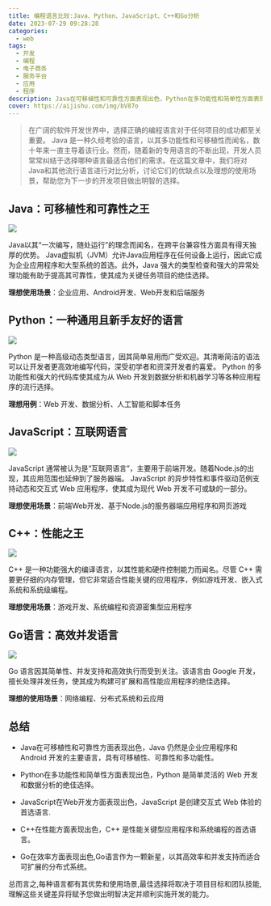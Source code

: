 ```yaml
---
title: 编程语言比较:Java、Python、JavaScript、C++和Go分析 
date: 2023-07-29 09:28:28
categories:
  - web
tags:
  - 开发
  - 编程
  - 电子商务
  - 服务平台
  - 应用
  - 程序
description: Java在可移植性和可靠性方面表现出色，Python在多功能性和简单性方面表现出色，JavaScript在Web开发方面表现出色，C++在性能方面表现出色，Go在效率方面表现出色。
cover: https://aijishu.com/img/bV87o
---
```


 > 在广阔的软件开发世界中，选择正确的编程语言对于任何项目的成功都至关重要。 Java 是一种久经考验的语言，以其多功能性和可移植性而闻名，数十年来一直主导着该行业。然而，随着新的专用语言的不断出现，开发人员常常纠结于选择哪种语言最适合他们的需求。在这篇文章中，我们将对Java和其他流行语言进行对比分析，讨论它们的优缺点以及理想的使用场景，帮助您为下一步的开发项目做出明智的选择。

## Java：可移植性和可靠性之王

![](https://s2.loli.net/2023/07/29/bxChoRDtreIkmq4.png)

Java以其“一次编写，随处运行”的理念而闻名，在跨平台兼容性方面具有得天独厚的优势。 Java虚拟机（JVM）允许Java应用程序在任何设备上运行，因此它成为企业应用程序和大型系统的首选。此外，Java 强大的类型检查和强大的异常处理功能有助于提高其可靠性，使其成为关键任务项目的绝佳选择。

**理想使用场景**：企业应用、Android开发、Web开发和后端服务

## Python：一种通用且新手友好的语言

![](https://s2.loli.net/2023/07/29/A53nFC8zgVQdSBe.png)

Python 是一种高级动态类型语言，因其简单易用而广受欢迎。其清晰简洁的语法可以让开发者更高效地编写代码，深受初学者和资深开发者的喜爱。 Python 的多功能性和强大的代码库使其成为从 Web 开发到数据分析和机器学习等各种应用程序的流行选择。

**理想用例**：Web 开发、数据分析、人工智能和脚本任务

## JavaScript：互联网语言

![](https://s2.loli.net/2023/07/29/sJ1BmI5d8C6SFi9.png)

JavaScript 通常被认为是“互联网语言”，主要用于前端开发。随着Node.js的出现，其应用范围也延伸到了服务器端。 JavaScript 的异步特性和事件驱动范例支持动态和交互式 Web 应用程序，使其成为现代 Web 开发不可或缺的一部分。

**理想使用场景**：前端Web开发、基于Node.js的服务器端应用程序和网页游戏

## C++：性能之王

![](https://s2.loli.net/2023/07/29/2KySsUAGD7OrtEi.png)

C++ 是一种功能强大的编译语言，以其性能和硬件控制能力而闻名。尽管 C++ 需要更仔细的内存管理，但它非常适合性能关键的应用程序，例如游戏开发、嵌入式系统和系统级编程。

**理想使用场景**：游戏开发、系统编程和资源密集型应用程序

## Go语言：高效并发语言

![](https://s2.loli.net/2023/07/29/uEUjJO6HsRcdqmV.png)

Go 语言因其简单性、并发支持和高效执行而受到关注。该语言由 Google 开发，擅长处理并发任务，使其成为构建可扩展和高性能应用程序的绝佳选择。

**理想的使用场景**：网络编程、分布式系统和云应用

## 总结

- Java在可移植性和可靠性方面表现出色，Java 仍然是企业应用程序和 Android 开发的主要语言，具有可移植性、可靠性和多功能性。

- Python在多功能性和简单性方面表现出色，Python 是简单灵活的 Web 开发和数据分析的绝佳选择。

- JavaScript在Web开发方面表现出色，JavaScript 是创建交互式 Web 体验的首选语言.

- C++在性能方面表现出色，C++ 是性能关键型应用程序和系统编程的首选语言。

- Go在效率方面表现出色,Go语言作为一颗新星，以其高效率和并发支持而适合可扩展的分布式系统。

总而言之,每种语言都有其优势和使用场景,最佳选择将取决于项目目标和团队技能,理解这些关键差异将赋予您做出明智决定并顺利实施开发的能力。